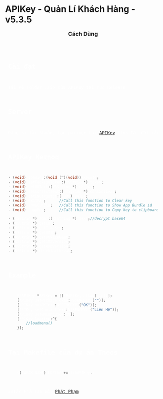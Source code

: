 # APIKey - Quản Lí Khách Hàng - v5.3.5
<p align="center">
  <font size="4">
    <b>Cách Dùng</b>
  </font>
</p>
<div style="background-color: #; color: #ffffff; padding: 10px; border-radius: 5px;">
<pre>

## Cài đặt
Tải về Folder .zip của APIKey tại mục Release
## Server
Đăng kí tài khoản, tạo package tại [APIKey](https://v3.ppapikey.xyz)
Link Cài đặt cấu hình [APIKey](https://raw.githubusercontent.com/pp7803/APIKey/main/AppConfig/ppapikey.mobileconfig)
## APIKey Method
```Objective-C
- (void) loading:(void (^)(void))execute;
- (void) setPackageToken:(NSString*) token;
- (void) setOKText:(NSString *) oktext;
- (void) setContactText:(NSString *) contacttext;
- (void) setENLanguage:(BOOL) value;
- (void) exitKey;      //Call this function to Clear key
- (void) showBundle;   //Call this function to Show App Bundle id
- (void) copyKey;      //Call this function to Copy key to clipboard

- (NSString*) tb64:(NSString *) text;//decrypt base64
- (NSString*) getKey;
- (NSString*) getTimeKey;
- (NSString*) getUDID;
- (NSString*) getDeviceName;
- (NSString*) getiOSVersion;
- (NSString*) getAppVersion;
- (NSString*) checkJailbreak;

```
## Example
```Objective-C
    PPAPIKey *APIKey = [[PPAPIKey alloc] init];
    [APIKey setPackageToken:NSSENCRYPT("")]; 
    [APIKey setOKText:NSSENCRYPT("OK")];
    [APIKey setContactText:NSSENCRYPT("Liên Hệ")];
    [APIKey setENLanguage:NO];
    [APIKey loading:^{
        //loadmenu()
    }];

```
## Tại Makefile của dự án Theos
```Objective-C
    $(TWEAK_NAME)_LDFLAGS+= libAPIKey.a
```
##Tác Giả
Tạo bởi [Phát Phạm](https://t.me/pdp7803).
